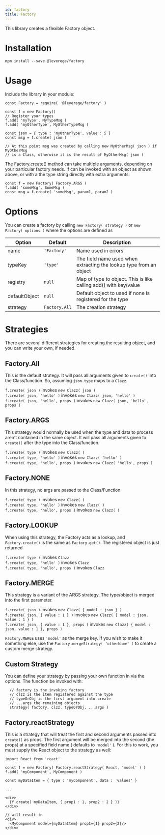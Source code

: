```yaml
---
id: factory
title: Factory
---
```


This library creates a flexible Factory object.

# Installation

```
npm install --save @leverege/factory
```

# Usage

Include the library in your module:

```
const Factory = require( '@leverege/factory' )

const f = new Factory()
// Register your types
f.add( 'myType', MyTypeMsg )
f.add( 'myOtherType', MyOtherTypeMsg )

const json = { type : 'myOtherType', value : 5 }
const msg = f.create( json )

// At this point msg was created by calling new MyOtherMsg( json ) if MyOtherMsg
// is a Class, otherwise it is the result of MyOtherMsg( json )
```

The Factory.create() method can take multiple arguments, depending on your particular factory needs. If can be invoked with an object as shown above, or with a the type string directly with extra arguments:

```
const f = new Factory( Factory.ARGS )
f.add( 'someMsg', SomeMsg )
const msg = f.create( 'someMsg', param1, param2 )
```
# Options

You can create a factory by calling `new Factory( strategy )` or `new Factory( options )` where the options are defined as

| Option | Default | Description |
| ------ | ------- | ----------- |
| name | `'Factory'`    | Name used in errors |
| typeKey | `'type'` | The field name used when extracting the lookup type from an object |
| registry | `null` | Map of type to object. This is like calling add() with key/value |
| defaultObject | `null` | Default object to used if none is registered for the type |
| strategy | `Factory.All` | The creation strategy |

# Strategies

There are several different strategies for creating the resulting object, and you can write your own, if needed.

## Factory.All

This is the default strategy. It will pass all arguments given to `create()` into
the Class/function. So, assuming `json.type` maps to a `Clazz`.

`f.create( json )` invokes `new Clazz( json )`  
`f.create( json, 'hello' )` invokes `new Clazz( json, 'hello' )`  
`f.create( json, 'hello', props )`  invokes `new Clazz( json, 'hello', props )`  


## Factory.ARGS

This strategy would normally be used when the type and data to process aren't contained in the same object. It will pass all arguments given to `create()` after the type into the Class/function. 

`f.create( type )` invokes `new Clazz( )`  
`f.create( type, 'hello' )` invokes `new Clazz( 'hello' )`  
`f.create( type, 'hello', props )` invokes `new Clazz( 'hello', props )`  

## Factory.NONE

In this strategy, no args are passed to the Class/Function

`f.create( type )` invokes `new Clazz( )`  
`f.create( type, 'hello' )` invokes `new Clazz( )`  
`f.create( type, 'hello', props )` invokes `new Clazz( )`  


## Factory.LOOKUP

When using this strategy, the Factory acts as a lookup, and `Factory.create()` is the same as `Factory.get()`. The registered object is just returned

`f.create( type )` invokes `Clazz`  
`f.create( type, 'hello' )` invokes `Clazz`  
`f.create( type, 'hello', props )` invokes `Clazz`  

## Factory.MERGE

This strategy is a variant of the ARGS strategy. The type/object is merged into the first parameter.

`f.create( json )` invokes `new Clazz( { model : json } )`  
`f.create( json, { value : 1 } )` invokes `new Clazz( { model : json, value : 1 } )`  
`f.create( json, { value : 1 }, props )` invokes `new Clazz( { model : json, value : 1 }, props )`  

`Factory.MERGE` uses `'model'` as the merge key. If you wish to make it something else, use the `Factory.mergeStrategy( 'otherName' )` to create a custom merge strategy.

## Custom Strategy

You can define your strategy by passing your own function in via the options.
The function be invoked with:
```
  // factory is the invoking factory
  // clzz is the item registered against the type
  // typeOrObj is the first argument into create
  // ...args the remaining objects
  strategy( factory, clzz, typeOrObj, ...args )
```

## Factory.reactStrategy

This is a strategy that will treat the first and second arguments passed into 
`create()` as props. The first argument will be merged into the second (the props) at
a specified field name ( defaults to `'model'` ). For this to work, you must supply the
React object to the strategy as well:

```
import React from 'react'

const f = new Factory( Factory.reactStrategy( React, 'model' ) )
f.add( 'myComponent', MyComponent )

const myDataItem = { type : 'myComponent', data : 'values' }

...

<div>
  {f.create( myDataItem, { prop1 : 1, prop2 : 2 } )}
</div>

// will result in
<div>
  <MyComponent model={myDataItem} prop1={1} prop2={2}/>
</div>
```

